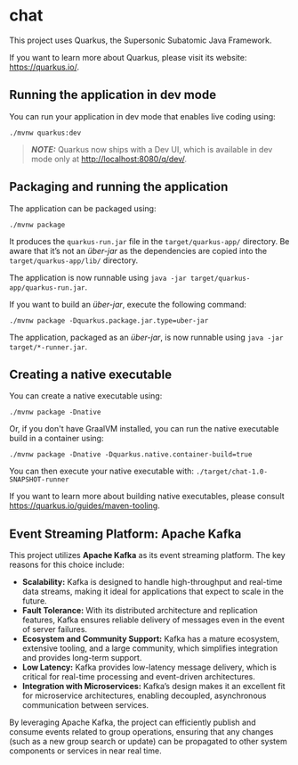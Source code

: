 # chat

This project uses Quarkus, the Supersonic Subatomic Java Framework.

If you want to learn more about Quarkus, please visit its website: <https://quarkus.io/>.

## Running the application in dev mode

You can run your application in dev mode that enables live coding using:

```shell script
./mvnw quarkus:dev
```

> **_NOTE:_**  Quarkus now ships with a Dev UI, which is available in dev mode only at <http://localhost:8080/q/dev/>.

## Packaging and running the application

The application can be packaged using:

```shell script
./mvnw package
```

It produces the `quarkus-run.jar` file in the `target/quarkus-app/` directory.
Be aware that it’s not an _über-jar_ as the dependencies are copied into the `target/quarkus-app/lib/` directory.

The application is now runnable using `java -jar target/quarkus-app/quarkus-run.jar`.

If you want to build an _über-jar_, execute the following command:

```shell script
./mvnw package -Dquarkus.package.jar.type=uber-jar
```

The application, packaged as an _über-jar_, is now runnable using `java -jar target/*-runner.jar`.

## Creating a native executable

You can create a native executable using:

```shell script
./mvnw package -Dnative
```

Or, if you don't have GraalVM installed, you can run the native executable build in a container using:

```shell script
./mvnw package -Dnative -Dquarkus.native.container-build=true
```

You can then execute your native executable with: `./target/chat-1.0-SNAPSHOT-runner`

If you want to learn more about building native executables, please consult <https://quarkus.io/guides/maven-tooling>.
## Event Streaming Platform: Apache Kafka

This project utilizes **Apache Kafka** as its event streaming platform. The key reasons for this choice include:

- **Scalability:** Kafka is designed to handle high-throughput and real-time data streams, making it ideal for applications that expect to scale in the future.
- **Fault Tolerance:** With its distributed architecture and replication features, Kafka ensures reliable delivery of messages even in the event of server failures.
- **Ecosystem and Community Support:** Kafka has a mature ecosystem, extensive tooling, and a large community, which simplifies integration and provides long-term support.
- **Low Latency:** Kafka provides low-latency message delivery, which is critical for real-time processing and event-driven architectures.
- **Integration with Microservices:** Kafka’s design makes it an excellent fit for microservice architectures, enabling decoupled, asynchronous communication between services.

By leveraging Apache Kafka, the project can efficiently publish and consume events related to group operations, ensuring that any changes (such as a new group search or update) can be propagated to other system components or services in near real time.
